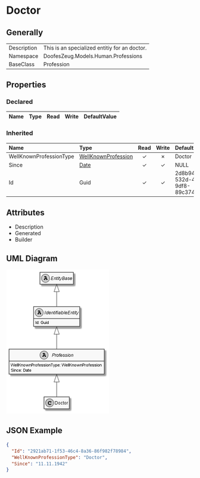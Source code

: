 ﻿# Doctor

## Generally

|||
|:-|:-|
|Description|This is an specialized entitiy for an doctor.|
|Namespace|DoofesZeug.Models.Human.Professions|
|BaseClass|Profession|

## Properties

### Declared

|Name|Type|Read|Write|DefaultValue|
|:---|:---|:--:|:---:|:-----------|

### Inherited

|Name|Type|Read|Write|DefaultValue|
|:---|:---|:--:|:---:|:-----------|
|WellKnownProfessionType|[WellKnownProfession](../../Enumerations/DoofesZeug.Models.Human.Professions/WellKnownProfession.md)|&#x2713;|&#x2717;|Doctor|
|Since|[Date](../../Models/DoofesZeug.Models.DateAndTime/Date.md)|&#x2713;|&#x2713;|NULL|
|Id|Guid|&#x2713;|&#x2713;|2d8b940c-532d-4185-9df8-89c374e18e42|

## Attributes

- Description
- Generated
- Builder

## UML Diagram

![Doctor.png](./Doctor.png "Doctor")

## JSON Example

```json
{
  "Id": "2921ab71-1f53-46c4-8a36-86f982f78984",
  "WellKnownProfessionType": "Doctor",
  "Since": "11.11.1942"
}
```


